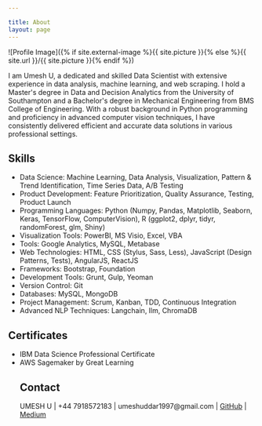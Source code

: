 ```yaml
---

title: About
layout: page
---
```


![Profile Image]({% if site.external-image %}{{ site.picture }}{% else %}{{ site.url }}/{{ site.picture }}{% endif %})

<p>I am Umesh U, a dedicated and skilled Data Scientist with extensive experience in data analysis, machine learning, and web scraping. I hold a Master's degree in Data and Decision Analytics from the University of Southampton and a Bachelor's degree in Mechanical Engineering from BMS College of Engineering. With a robust background in Python programming and proficiency in advanced computer vision techniques, I have consistently delivered efficient and accurate data solutions in various professional settings.</p>



<h2>Skills</h2>

<ul class="skill-list">
    <li>Data Science: Machine Learning, Data Analysis, Visualization, Pattern & Trend Identification, Time Series Data, A/B Testing</li>
    <li>Product Development: Feature Prioritization, Quality Assurance, Testing, Product Launch</li>
    <li>Programming Languages: Python (Numpy, Pandas, Matplotlib, Seaborn, Keras, TensorFlow, ComputerVision), R (ggplot2, dplyr, tidyr, randomForest, glm, Shiny)</li>
    <li>Visualization Tools: PowerBI, MS Visio, Excel, VBA</li>
    <li>Tools: Google Analytics, MySQL, Metabase</li>
    <li>Web Technologies: HTML, CSS (Stylus, Sass, Less), JavaScript (Design Patterns, Tests), AngularJS, ReactJS</li>
    <li>Frameworks: Bootstrap, Foundation</li>
    <li>Development Tools: Grunt, Gulp, Yeoman</li>
    <li>Version Control: Git</li>
    <li>Databases: MySQL, MongoDB</li>
    <li>Project Management: Scrum, Kanban, TDD, Continuous Integration</li>
    <li>Advanced NLP Techniques: Langchain, llm, ChromaDB</li>
</ul>

<h2>Certificates</h2>

<ul class="skill-list">
    <li>IBM Data Science Professional Certificate</li>
     <li>AWS Sagemaker by Great Learning</li>

<h2>Contact</h2>

<p>UMESH U | +44 7918572183 | umeshuddar1997@gmail.com | <a href="https://github.com/umesh660">GitHub</a> | <a href="https://medium.com/@umeshuddar1997">Medium</a></p>

